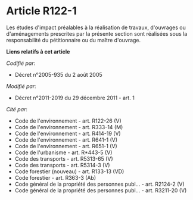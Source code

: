 # Article R122-1

Les études d'impact préalables à la réalisation de travaux, d'ouvrages ou d'aménagements prescrites par la présente section
sont réalisées sous la responsabilité du pétitionnaire ou du maître d'ouvrage.

**Liens relatifs à cet article**

_Codifié par_:

  - Décret n°2005-935 du 2 août 2005

_Modifié par_:

  - Décret n°2011-2019 du 29 décembre 2011 - art. 1

_Cité par_:

  - Code de l'environnement - art. R122-26 (V)
  - Code de l'environnement - art. R333-14 (M)
  - Code de l'environnement - art. R414-19 (V)
  - Code de l'environnement - art. R641-1 (V)
  - Code de l'environnement - art. R651-1 (V)
  - Code de l'urbanisme - art. R*443-5 (V)
  - Code des transports - art. R5313-65 (V)
  - Code des transports - art. R5314-3 (V)
  - Code forestier (nouveau) - art. R133-13 (VD)
  - Code forestier - art. R363-3 (Ab)
  - Code général de la propriété des personnes publ... - art. R2124-2 (V)
  - Code général de la propriété des personnes publ... - art. R3211-20 (V)
